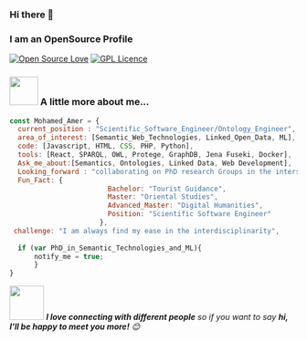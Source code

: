 ### Hi there 👋
### I am an OpenSource Profile

[![Open Source Love](https://badges.frapsoft.com/os/v2/open-source.png?v=103)](https://github.com/ellerbrock/open-source-badges/) [![GPL Licence](https://badges.frapsoft.com/os/gpl/gpl.png?v=103)](https://opensource.org/licenses/GPL-3.0/)

### <img src="https://media.giphy.com/media/VgCDAzcKvsR6OM0uWg/giphy.gif" width="50"> A little more about me...  
```javascript
const Mohamed_Amer = {
  current_position : "Scientific_Software_Engineer/Ontology_Engineer",
  area_of_interest: [Semantic_Web_Technologies, Linked_Open_Data, ML],
  code: [Javascript, HTML, CSS, PHP, Python],
  tools: [React, SPARQL, OWL, Protege, GraphDB, Jena Fuseki, Docker],
  Ask_me_about:[Semantics, Ontologies, Linked Data, Web Development],
  Looking_forward : "collaborating on PhD research Groups in the intersection of Semantic Technologies with AI",
  Fun_Fact: {
                        Bachelor: "Tourist Guidance",
                        Master: "Oriental Studies",
                        Advanced_Master: "Digital Humanities",
                        Position: "Scientific Software Engineer"
                      },
 challenge: "I am always find my ease in the interdisciplinarity",
 
  if (var PhD_in_Semantic_Technologies_and_ML){
      notify_me = true;
      }
}
```
<img src="https://media.giphy.com/media/LnQjpWaON8nhr21vNW/giphy.gif" width="60"> <em><b>I love connecting with different people</b> so if you want to say <b>hi, I'll be happy to meet you more!</b> 😊</em>


